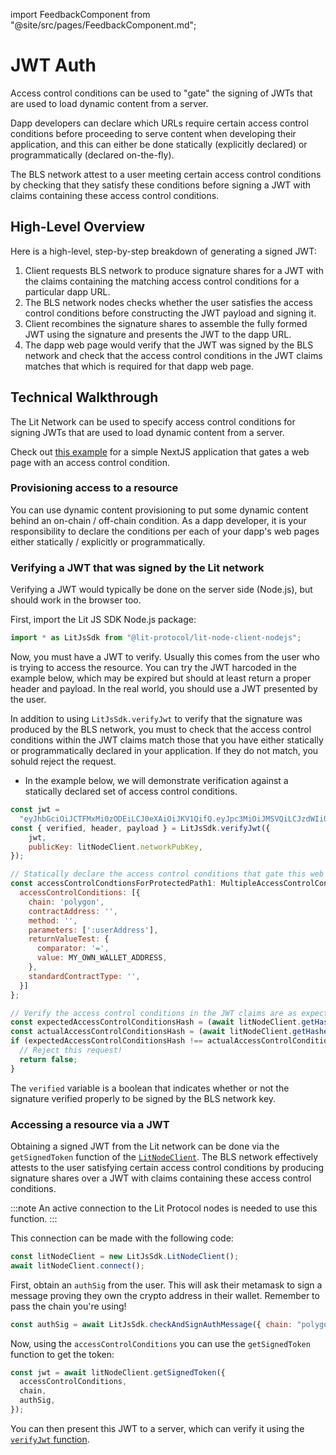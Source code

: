 import FeedbackComponent from "@site/src/pages/FeedbackComponent.md";

# JWT Auth

Access control conditions can be used to "gate" the signing of JWTs that are used to load dynamic content from a server.

Dapp developers can declare which URLs require certain access control conditions before proceeding to serve content when developing their application, and this can either be done statically (explicitly declared) or programmatically (declared on-the-fly).

The BLS network attest to a user meeting certain access control conditions by checking that they satisfy these conditions before signing a JWT with claims containing these access control conditions.

## High-Level Overview

Here is a high-level, step-by-step breakdown of generating a signed JWT:

1. Client requests BLS network to produce signature shares for a JWT with the claims containing the matching access control conditions for a particular dapp URL.
2. The BLS network nodes checks whether the user satisfies the access control conditions before constructing the JWT payload and signing it.
3. Client recombines the signature shares to assemble the fully formed JWT using the signature and presents the JWT to the dapp URL.
4. The dapp web page would verify that the JWT was signed by the BLS network and check that the access control conditions in the JWT claims matches that which is required for that dapp web page.

## Technical Walkthrough

The Lit Network can be used to specify access control conditions for signing JWTs that are used to load dynamic content from a server.

Check out [this example](https://replit.com/@lit/NextJS-x-Lit-Token-Gating) for a simple NextJS application that gates a web page with an access control condition.

### Provisioning access to a resource

You can use dynamic content provisioning to put some dynamic content behind an on-chain / off-chain condition. As a dapp developer, it is your responsibility to declare the conditions per each of your dapp's web pages either statically / explicitly or programmatically.

### Verifying a JWT that was signed by the Lit network

Verifying a JWT would typically be done on the server side (Node.js), but should work in the browser too.

First, import the Lit JS SDK Node.js package:

```js
import * as LitJsSdk from "@lit-protocol/lit-node-client-nodejs";
```

Now, you must have a JWT to verify. Usually this comes from the user who is trying to access the resource. You can try the JWT harcoded in the example below, which may be expired but should at least return a proper header and payload. In the real world, you should use a JWT presented by the user.

In addition to using `LitJsSdk.verifyJwt` to verify that the signature was produced by the BLS network, you must to check that the access control conditions within the JWT claims match those that you have either statically or programmatically declared in your application. If they do not match, you sohuld reject the request.
  - In the example below, we will demonstrate verification against a statically declared set of access control conditions.

```js
const jwt =
  "eyJhbGciOiJCTFMxMi0zODEiLCJ0eXAiOiJKV1QifQ.eyJpc3MiOiJMSVQiLCJzdWIiOiIweGRiZDM2MGYzMDA5N2ZiNmQ5MzhkY2M4YjdiNjI4NTRiMzYxNjBiNDUiLCJjaGFpbiI6ImZhbnRvbSIsImlhdCI6MTYyODAzMTM1OCwiZXhwIjoxNjI4MDc0NTU4LCJiYXNlVXJsIjoiaHR0cHM6Ly9teS1keW5hbWljLWNvbnRlbnQtc2VydmVyLmNvbSIsInBhdGgiOiIvYV9wYXRoLmh0bWwiLCJvcmdJZCI6IiJ9.lX_aBSgGVYWd2FL6elRHoPJ2nab0IkmmX600cwZPCyK_SazZ-pzBUGDDQ0clthPVAtoS7roHg14xpEJlcSJUZBA7VTlPiDCOrkie_Hmulj765qS44t3kxAYduLhNQ-VN";
const { verified, header, payload } = LitJsSdk.verifyJwt({
    jwt, 
    publicKey: litNodeClient.networkPubKey,
});

// Statically declare the access control conditions that gate this web page.
const accessControlCondtionsForProtectedPath1: MultipleAccessControlConditions = {
  accessControlConditions: [{
    chain: 'polygon',
    contractAddress: '',
    method: '',
    parameters: [':userAddress'],
    returnValueTest: {
      comparator: '=',
      value: MY_OWN_WALLET_ADDRESS,
    },
    standardContractType: '',
  }]
};

// Verify the access control conditions in the JWT claims are as expected.
const expectedAccessControlConditionsHash = (await litNodeClient.getHashedAccessControlConditions(accessControlCondtionsForProtectedPath1))!.toString();
const actualAccessControlConditionsHash = (await litNodeClient.getHashedAccessControlConditions(payload))!.toString();
if (expectedAccessControlConditionsHash !== actualAccessControlConditionsHash) {
  // Reject this request!
  return false;
}
```

The `verified` variable is a boolean that indicates whether or not the signature verified properly to be signed by the BLS network key.

### Accessing a resource via a JWT

Obtaining a signed JWT from the Lit network can be done via the `getSignedToken` function of the [`LitNodeClient`](https://js-sdk.litprotocol.com/classes/lit_node_client_src.LitNodeClientNodeJs.html#getSignedToken). The BLS network effectively attests to the user satisfying certain access control conditions by producing signature shares over a JWT with claims containing these access control conditions.

:::note
An active connection to the Lit Protocol nodes is needed to use this function.
:::

This connection can be made with the following code:

```js
const litNodeClient = new LitJsSdk.LitNodeClient();
await litNodeClient.connect();
```

First, obtain an `authSig` from the user. This will ask their metamask to sign a message proving they own the crypto address in their wallet. Remember to pass the chain you're using!

```js
const authSig = await LitJsSdk.checkAndSignAuthMessage({ chain: "polygon" });
```

Now, using the `accessControlConditions` you can use the `getSignedToken` function to get the token:

```js
const jwt = await litNodeClient.getSignedToken({
  accessControlConditions,
  chain,
  authSig,
});
```

You can then present this JWT to a server, which can verify it using the [`verifyJwt` function](https://js-sdk.litprotocol.com/functions/encryption_src.verifyJwt.html).

<FeedbackComponent/>
